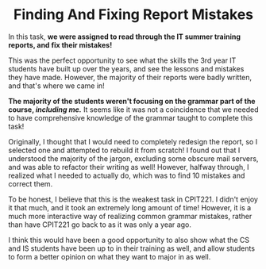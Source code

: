 
<center><h1 id="fix-report">Finding And Fixing Report Mistakes</h1></center>

In this task, **we were assigned to read through the IT summer training reports, and fix their mistakes!** 

This was the perfect opportunity to see what the skills the 3rd year IT students have built up over the years, and see the lessons and mistakes they have made. However, the majority of their reports were badly written, and that's where we came in! 

**The majority of the students weren't focusing on the grammar part of the course, *including me.*** It seems like it was not a coincidence that we needed to have comprehensive knowledge of the grammar taught to complete this task!

Originally, I thought that I would need to completely redesign the report, so I selected one and attempted to rebuild it from scratch! I found out that I understood the majority of the jargon, excluding some obscure mail servers, and was able to refactor their writing as well! However, halfway through, I realized what I needed to actually do, which was to find 10 mistakes and correct them.

To be honest, I believe that this is the weakest task in CPIT221. I didn't enjoy it that much, and it took an extremely long amount of time! However, it is a much more interactive way of realizing common grammar mistakes, rather than have CPIT221 go back to as it was only a year ago. 

I think this would have been a good opportunity to also show what the CS and IS students have been up to in their training as well, and allow students to form a better opinion on what they want to major in as well. 